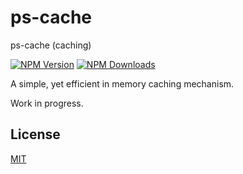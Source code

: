 # ps-cache

ps-cache (caching)

[![NPM Version][npm-image]][npm-url]
[![NPM Downloads][downloads-image]][downloads-url]

A simple, yet efficient in memory caching mechanism.

Work in progress.


[npm-image]: https://img.shields.io/npm/v/ps-cache.svg
[npm-url]: https://npmjs.org/package/ps-cache
[downloads-url]: https://npmjs.org/package/ps-cache
[downloads-image]: https://img.shields.io/npm/dm/ps-cache.svg


## License

[MIT](LICENSE.md)
